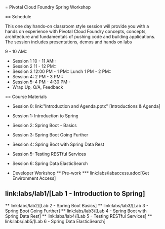 = Pivotal Cloud Foundry Spring Workshop

== Schedule

This one day hands-on classroom style session will provide you with a hands on experience with Pivotal Cloud Foundry concepts, concepts, architecture and fundamentals of pushing code and building applications. The session includes presentations, demos and hands on labs

9 - 10 AM::
 * Session 1
10 - 11 AM::
 * Session 2
11 - 12 PM::
 * Session 3
12:00 PM - 1 PM:: Lunch
1 PM - 2 PM::
 * Session 4: 
2 PM - 3 PM::
 * Session 5: 
4 PM - 4:30 PM:: 
 * Wrap Up, Q/A, Feedback

== Course Materials

* Session 0: link:"Introduction and Agenda.pptx" [Introductions & Agenda]
* Session 1: Introduction to Spring
* Session 2: Spring Boot - Basics
* Session 3: Spring Boot Going Further
* Session 4: Spring Boot with Spring Data Rest
* Session 5: Testing RESTful Services
* Session 6: Spring Data ElasticSearch

* Developer Workshop
** Pre-work
*** link:labs/labaccess.adoc[Get Environment Access]
## link:labs/lab1/[Lab 1 - Introduction to Spring]
** link:labs/lab2/[Lab 2 - Spring Boot Basics]
** link:labs/lab3/[Lab 3 - Spring Boot Going Further]
** link:labs/lab3/[Lab 4 - Spring Boot with Spring Data Rest]
** link:labs/lab4/[Lab 5 - Testing RESTful Services]
** link:labs/lab5/[Lab 6 - Spring Data ElasticSearch]